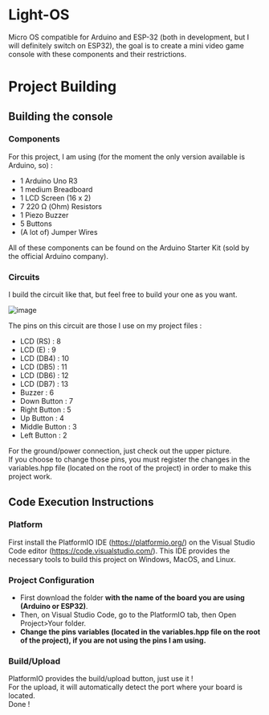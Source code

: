 # Light-OS
Micro OS compatible for Arduino and ESP-32 (both in development, but I will definitely switch on ESP32), the goal is to create a mini video game console with these components and their restrictions.

# Project Building

## Building the console

### Components

For this project, I am using (for the moment the only version available is Arduino, so) :  
 - 1 Arduino Uno R3
 - 1 medium Breadboard
 - 1 LCD Screen (16 x 2)
 - 7 220 Ω (Ohm) Resistors
 - 1 Piezo Buzzer
 - 5 Buttons
 - (A lot of) Jumper Wires

All of these components can be found on the Arduino Starter Kit (sold by the official Arduino company).

### Circuits

I build the circuit like that, but feel free to build your one as you want.

![image](https://github.com/Pangauwin/Light-OS/assets/65062595/1c021fc7-d869-4102-af49-6b6e5d422bc2)

The pins on this circuit are those I use on my project files : 
 - LCD (RS) : 8
 - LCD (E) : 9
 - LCD (DB4) : 10
 - LCD (DB5) : 11
 - LCD (DB6) : 12
 - LCD (DB7) : 13
 - Buzzer : 6
 - Down Button : 7
 - Right Button : 5
 - Up Button : 4
 - Middle Button : 3
 - Left Button : 2

For the ground/power connection, just check out the upper picture.  
If you choose to change those pins, you must register the changes in the variables.hpp file (located on the root of the project) in order to make this project work.

## Code Execution Instructions

### Platform

First install the PlatformIO IDE (https://platformio.org/) on the Visual Studio Code editor (https://code.visualstudio.com/). This IDE provides the necessary tools to build this project on Windows, MacOS, and Linux.

### Project Configuration

 - First download the folder **with the name of the board you are using (Arduino or ESP32)**.  
 - Then, on Visual Studio Code, go to the PlatformIO tab, then Open Project>Your folder.  
 - **Change the pins variables (located in the variables.hpp file on the root of the project), if you are not using the pins I am using.**

### Build/Upload

PlatformIO provides the build/upload button, just use it !  
For the upload, it will automatically detect the port where your board is located.  
Done !
